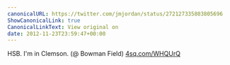 ```yaml
---
canonicalURL: https://twitter.com/jmjordan/status/272127335803805696
ShowCanonicalLink: true
CanonicalLinkText: View original on
date: 2012-11-23T23:59:47+00:00
---
```

HSB. I'm in Clemson. (@ Bowman Field) [4sq.com/WHQUrQ](http://4sq.com/WHQUrQ)